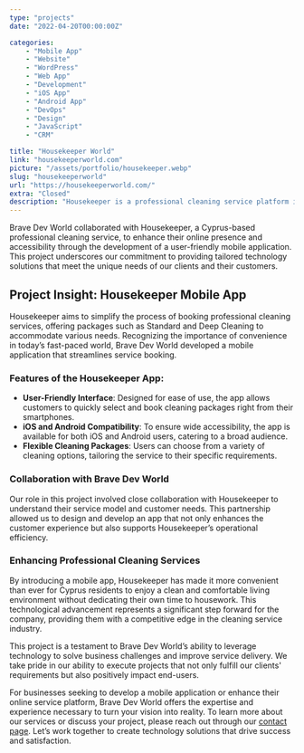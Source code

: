 ```yaml
---
type: "projects"
date: "2022-04-20T00:00:00Z"

categories: 
    - "Mobile App"
    - "Website"
    - "WordPress"
    - "Web App"
    - "Development"
    - "iOS App"
    - "Android App"
    - "DevOps"
    - "Design"
    - "JavaScript"
    - "CRM"

title: "Housekeeper World"
link: "housekeeperworld.com"
picture: "/assets/portfolio/housekeeper.webp"
slug: "housekeeperworld"
url: "https://housekeeperworld.com/"
extra: "Closed"
description: "Housekeeper is a professional cleaning service platform in Cyprus that offers flexible packages and a user-friendly mobile application for iOS and Android."
---
```

Brave Dev World collaborated with Housekeeper, a Cyprus-based professional cleaning service, to enhance their online presence and accessibility through the development of a user-friendly mobile application. This project underscores our commitment to providing tailored technology solutions that meet the unique needs of our clients and their customers.

## Project Insight: Housekeeper Mobile App
Housekeeper aims to simplify the process of booking professional cleaning services, offering packages such as Standard and Deep Cleaning to accommodate various needs. Recognizing the importance of convenience in today’s fast-paced world, Brave Dev World developed a mobile application that streamlines service booking.

### Features of the Housekeeper App:
- **User-Friendly Interface**: Designed for ease of use, the app allows customers to quickly select and book cleaning packages right from their smartphones.
- **iOS and Android Compatibility**: To ensure wide accessibility, the app is available for both iOS and Android users, catering to a broad audience.
- **Flexible Cleaning Packages**: Users can choose from a variety of cleaning options, tailoring the service to their specific requirements.

### Collaboration with Brave Dev World
Our role in this project involved close collaboration with Housekeeper to understand their service model and customer needs. This partnership allowed us to design and develop an app that not only enhances the customer experience but also supports Housekeeper’s operational efficiency.

### Enhancing Professional Cleaning Services
By introducing a mobile app, Housekeeper has made it more convenient than ever for Cyprus residents to enjoy a clean and comfortable living environment without dedicating their own time to housework. This technological advancement represents a significant step forward for the company, providing them with a competitive edge in the cleaning service industry.

This project is a testament to Brave Dev World’s ability to leverage technology to solve business challenges and improve service delivery. We take pride in our ability to execute projects that not only fulfill our clients' requirements but also positively impact end-users.

For businesses seeking to develop a mobile application or enhance their online service platform, Brave Dev World offers the expertise and experience necessary to turn your vision into reality. To learn more about our services or discuss your project, please reach out through our [contact page](https://vasilkoff.com/contact-us). Let’s work together to create technology solutions that drive success and satisfaction.
